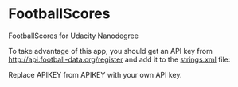 # FootballScores
FootballScores for Udacity Nanodegree

To take advantage of this app, you should get an API key from http://api.football-data.org/register
and add it to the <a href="/app/src/main/res/values/strings.xml">strings.xml</a> file:

Replace APIKEY from
<string name="api_key" translatable="false">APIKEY</string>
with your own API key.
